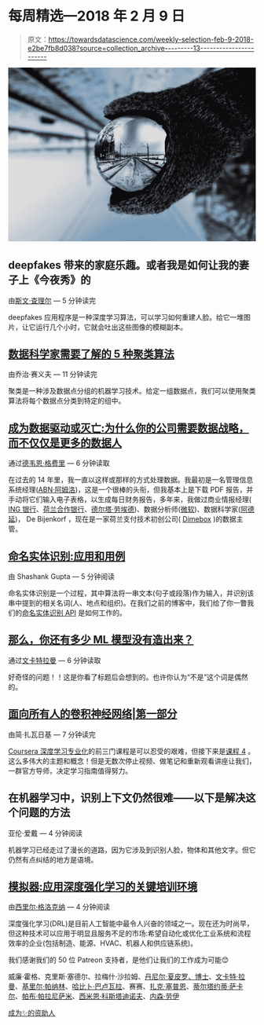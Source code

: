 # 每周精选—2018 年 2 月 9 日

> 原文：<https://towardsdatascience.com/weekly-selection-feb-9-2018-e2be7fb8d038?source=collection_archive---------13----------------------->

![](img/0c37b8f86feb5c601f9c5acfd7e45dca.png)

## deepfakes 带来的家庭乐趣。或者我是如何让我的妻子上《今夜秀》的

由[斯文·查理尔](https://medium.com/u/fde7122dfea6?source=post_page-----e2be7fb8d038--------------------------------) — 5 分钟读完

deepfakes 应用程序是一种深度学习算法，可以学习如何重建人脸。给它一堆图片，让它运行几个小时，它就会吐出这些图像的模糊副本。

## [数据科学家需要了解的 5 种聚类算法](/the-5-clustering-algorithms-data-scientists-need-to-know-a36d136ef68)

由乔治·赛义夫 — 11 分钟读完

聚类是一种涉及数据点分组的机器学习技术。给定一组数据点，我们可以使用聚类算法将每个数据点分类到特定的组中。

## [成为数据驱动或灭亡:为什么你的公司需要数据战略，而不仅仅是更多的数据人](/become-data-driven-or-perish-why-your-company-needs-a-data-strategy-and-not-just-more-data-people-aa5d435c2f9)

通过[德韦恩·格费里](https://medium.com/u/2c685de9a6a2?source=post_page-----e2be7fb8d038--------------------------------) — 6 分钟读取

在过去的 14 年里，我一直以这样或那样的方式处理数据。我最初是一名管理信息系统经理([ABN·阿姆洛](https://www.abnamro.com/en/index.html))，这是一个很棒的头衔，但我基本上是下载 PDF 报告，并手动将它们输入电子表格，以生成每日财务报告，多年来，我做过商业情报经理( [ING 银行](https://www.ing.com/Home.htm)、[荷兰合作银行](https://www.rabobank.com/en/home/index.html)、[德尔塔·劳埃德](http://www.deltalloyd.nl/prive/index.jsp))、数据分析师([微软](https://www.microsoft.com/nl-nl/))、数据科学家([阿德延](https://www.adyen.com/))， De Bijenkorf ，现在是一家荷兰支付技术初创公司( [Dimebox](https://dimebox.com/) )的数据主管。

## [命名实体识别:应用和用例](/named-entity-recognition-applications-and-use-cases-acdbf57d595e)

由 Shashank Gupta — 5 分钟阅读

命名实体识别是一个过程，其中算法将一串文本(句子或段落)作为输入，并识别该串中提到的相关名词(人、地点和组织)。在我们之前的博客中，我们给了你一瞥我们的[命名实体识别 API](https://www.paralleldots.com/named-entity-recognition) 是如何工作的。

## [那么，你还有多少 ML 模型没有造出来？](/so-how-many-ml-models-you-have-not-built-e692f549b163)

通过[文卡特拉曼](https://medium.com/u/613e8869b6c5?source=post_page-----e2be7fb8d038--------------------------------) — 6 分钟读取

好奇怪的问题！！这是你看了标题后会想到的。也许你认为“不是”这个词是偶然的。

## [面向所有人的卷积神经网络|第一部分](/convolutional-neural-networks-for-all-part-i-cdd282ee7947)

由简·扎瓦日基 — 7 分钟读完

[Coursera 深度学习专业化](https://www.coursera.org/specializations/deep-learning)的前三门课程是可以忍受的艰难，但接下来是[课程 4](https://www.coursera.org/learn/convolutional-neural-networks) 。这么多伟大的主题和概念！但是无数次停止视频、做笔记和重新观看讲座让我们，一群官方导师，决定学习指南值得努力。

## 在机器学习中，识别上下文仍然很难——以下是解决这个问题的方法

亚伦·爱戴 — 4 分钟阅读

机器学习已经走过了漫长的道路，因为它涉及到识别人脸，物体和其他文字。但它仍然有点纠结的地方是语境。

## [模拟器:应用深度强化学习的关键培训环境](/simulators-the-key-training-environment-for-applied-deep-reinforcement-learning-9a54353f494f)

由[西里尔·格洛克纳](https://medium.com/u/6840f087b8f3?source=post_page-----e2be7fb8d038--------------------------------) — 4 分钟阅读

深度强化学习(DRL)是目前人工智能中最令人兴奋的领域之一。现在还为时尚早，但这种技术可以应用于明显且服务不足的市场:希望自动化或优化工业系统和流程效率的企业(包括制造、能源、HVAC、机器人和供应链系统)。

我们感谢我们的 50 位 Patreon 支持者，是他们让我们的工作成为可能😊

威廉·霍格、克里斯·塞德尔、拉梅什·沙拉姆、[丹尼尔·夏皮罗、博士](https://medium.com/u/e7f791e64e83?source=post_page-----e2be7fb8d038--------------------------------)、[文卡特·拉曼](https://medium.com/u/613e8869b6c5?source=post_page-----e2be7fb8d038--------------------------------)、[基里尔·帕纳林](https://medium.com/u/c2c4e577b008?source=post_page-----e2be7fb8d038--------------------------------)、[哈比卜·巴卢瓦拉](https://medium.com/u/d33f5f90c7c5?source=post_page-----e2be7fb8d038--------------------------------)、赛赛、[扎克·塞普恩](https://medium.com/u/b561ae67ef31?source=post_page-----e2be7fb8d038--------------------------------)、[蒂尔塔约蒂·萨卡尔](https://medium.com/u/cb9d97d4b61a?source=post_page-----e2be7fb8d038--------------------------------)、[帕布·帕拉尼萨米](https://medium.com/u/c52f26e982c1?source=post_page-----e2be7fb8d038--------------------------------)、[西米恩·科斯塔迪诺夫](https://medium.com/u/5cdfd010517e?source=post_page-----e2be7fb8d038--------------------------------)、[内森·劳伊](https://medium.com/u/dbe6fb4ee064?source=post_page-----e2be7fb8d038--------------------------------)

[成为✨的资助人](https://www.patreon.com/towardsdatascience)